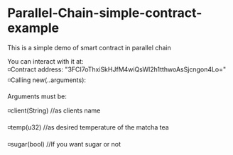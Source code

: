 # Parallel-Chain-simple-contract-example

This is a simple demo of smart contract in parallel chain<br> 

You can interact with it at:<br> 
◽Contract address: "3FCI7oThxiSkHJfM4wiQsWl2h1tthwoAsSjcngon4Lo="<br> 
◽Calling new(..arguments):<br> 

Arguments must be:

  ◽client(String) //as clients name<br> 

  ◽temp(u32)      //as desired temperature of the matcha tea<br> 

 ◽sugar(bool)    //If you want sugar or not<br> 
